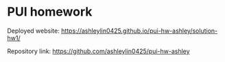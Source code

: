 # PUI homework

Deployed website: https://ashleylin0425.github.io/pui-hw-ashley/solution-hw1/

Repository link: https://github.com/ashleylin0425/pui-hw-ashley
